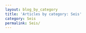 ```yaml
---
layout: blog_by_category
title: 'Articles by category: Seis'
category: Seis
permalink: Seis/
---
```

